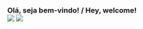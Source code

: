 <h3 style="margin-bottom: 0">Olá, seja bem-vindo! / Hey, welcome!</h3>

<div style="display: inline_block">
    <a href="https://linkedin.com/in/belmiroflavio" target="_blank"><img src="https://img.shields.io/badge/-LinkedIn-%230077B5?style=for-the-badge&logo=linkedin&logoColor=white" target="_blank"></a> 
    <a href="https://medium.com/@belmirofss" target="_blank"><img src="https://img.shields.io/badge/Medium-12100E?style=for-the-badge&logo=medium&logoColor=white" target="_blank"></a> 
</div>
